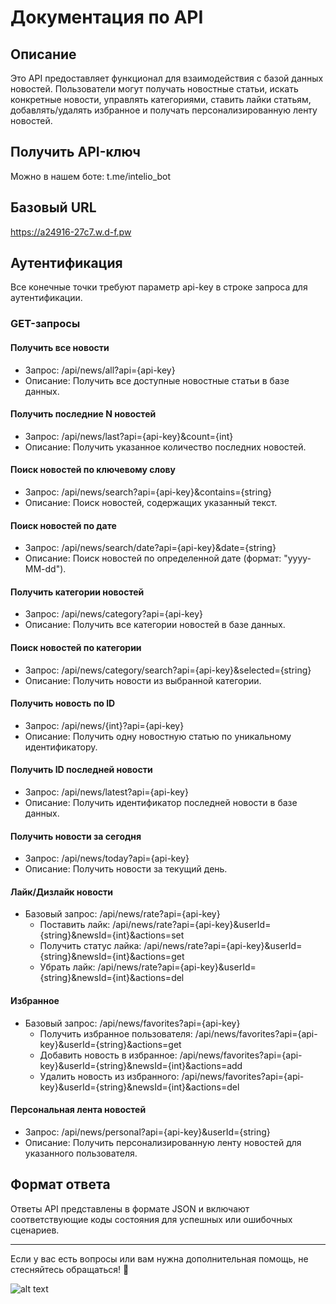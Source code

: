 # Документация по API

## Описание
Это API предоставляет функционал для взаимодействия с базой данных новостей. Пользователи могут получать новостные статьи, искать конкретные новости, управлять категориями, ставить лайки статьям, добавлять/удалять избранное и получать персонализированную ленту новостей.

## Получить API-ключ
Можно в нашем боте: t.me/intelio_bot

## Базовый URL
https://a24916-27c7.w.d-f.pw

## Аутентификация
Все конечные точки требуют параметр api-key в строке запроса для аутентификации.

### GET-запросы

#### Получить все новости
- Запрос: /api/news/all?api={api-key}
- Описание: Получить все доступные новостные статьи в базе данных.

#### Получить последние N новостей
- Запрос: /api/news/last?api={api-key}&count={int}
- Описание: Получить указанное количество последних новостей.

#### Поиск новостей по ключевому слову
- Запрос: /api/news/search?api={api-key}&contains={string}
- Описание: Поиск новостей, содержащих указанный текст.

#### Поиск новостей по дате
- Запрос: /api/news/search/date?api={api-key}&date={string}
- Описание: Поиск новостей по определенной дате (формат: "yyyy-MM-dd").

#### Получить категории новостей
- Запрос: /api/news/category?api={api-key}
- Описание: Получить все категории новостей в базе данных.

#### Поиск новостей по категории
- Запрос: /api/news/category/search?api={api-key}&selected={string}
- Описание: Получить новости из выбранной категории.

#### Получить новость по ID
- Запрос: /api/news/{int}?api={api-key}
- Описание: Получить одну новостную статью по уникальному идентификатору.

#### Получить ID последней новости
- Запрос: /api/news/latest?api={api-key}
- Описание: Получить идентификатор последней новости в базе данных.

#### Получить новости за сегодня
- Запрос: /api/news/today?api={api-key}
- Описание: Получить новости за текущий день.

#### Лайк/Дизлайк новости
- Базовый запрос: /api/news/rate?api={api-key}
    - Поставить лайк: /api/news/rate?api={api-key}&userId={string}&newsId={int}&actions=set
    - Получить статус лайка: /api/news/rate?api={api-key}&userId={string}&newsId={int}&actions=get
    - Убрать лайк: /api/news/rate?api={api-key}&userId={string}&newsId={int}&actions=del

#### Избранное
- Базовый запрос: /api/news/favorites?api={api-key}
    - Получить избранное пользователя: /api/news/favorites?api={api-key}&userId={string}&actions=get
    - Добавить новость в избранное: /api/news/favorites?api={api-key}&userId={string}&newsId={int}&actions=add
    - Удалить новость из избранного: /api/news/favorites?api={api-key}&userId={string}&newsId={int}&actions=del

#### Персональная лента новостей
- Запрос: /api/news/personal?api={api-key}&userId={string}
- Описание: Получить персонализированную ленту новостей для указанного пользователя.

## Формат ответа
Ответы API представлены в формате JSON и включают соответствующие коды состояния для успешных или ошибочных сценариев.

---

Если у вас есть вопросы или вам нужна дополнительная помощь, не стесняйтесь обращаться! 🚀

![alt text]([http://url/to/img.png](https://w7.pngwing.com/pngs/172/54/png-transparent-telegram-encapsulated-postscript-transfer-blue-angle-triangle.png)https://w7.pngwing.com/pngs/172/54/png-transparent-telegram-encapsulated-postscript-transfer-blue-angle-triangle.png)
